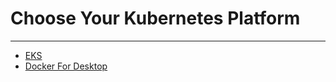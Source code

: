 # Choose Your Kubernetes Platform

---

* [EKS](devops24/workshop-eks.html)
* [Docker For Desktop](devops24/workshop-docker.html)